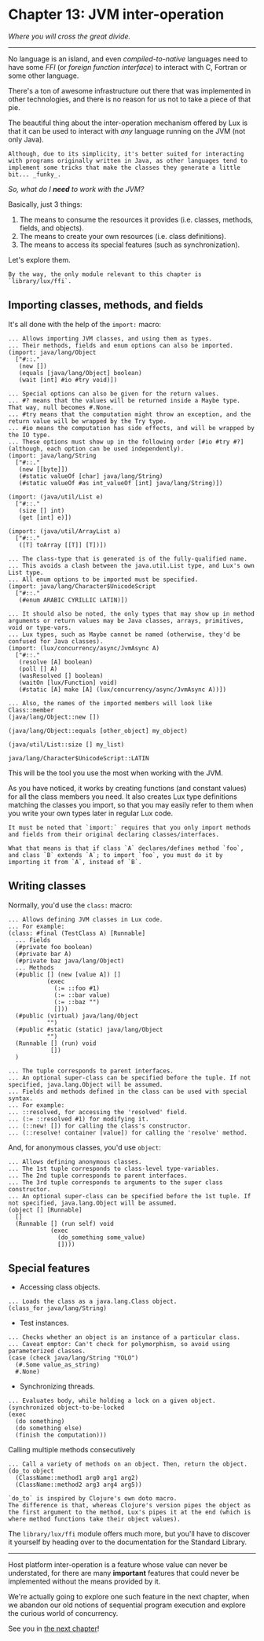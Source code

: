 # Chapter 13: JVM inter-operation

_Where you will cross the great divide._

---

No language is an island, and even _compiled-to-native_ languages need to have some _FFI_ (or _foreign function interface_) to interact with C, Fortran or some other language.

There's a ton of awesome infrastructure out there that was implemented in other technologies, and there is no reason for us not to take a piece of that pie.

The beautiful thing about the inter-operation mechanism offered by Lux is that it can be used to interact with _any_ language running on the JVM (not only Java).

	Although, due to its simplicity, it's better suited for interacting with programs originally written in Java, as other languages tend to implement some tricks that make the classes they generate a little bit... _funky_.

_So, what do I **need** to work with the JVM?_

Basically, just 3 things:

1. The means to consume the resources it provides (i.e. classes, methods, fields, and objects).
2. The means to create your own resources (i.e. class definitions).
3. The means to access its special features (such as synchronization).

Let's explore them.

	By the way, the only module relevant to this chapter is `library/lux/ffi`.

## Importing classes, methods, and fields

It's all done with the help of the `import:` macro:

```
... Allows importing JVM classes, and using them as types.
... Their methods, fields and enum options can also be imported.
(import: java/lang/Object
  ["#::."
   (new [])
   (equals [java/lang/Object] boolean)
   (wait [int] #io #try void)])

... Special options can also be given for the return values.
... #? means that the values will be returned inside a Maybe type. That way, null becomes #.None.
... #try means that the computation might throw an exception, and the return value will be wrapped by the Try type.
... #io means the computation has side effects, and will be wrapped by the IO type.
... These options must show up in the following order [#io #try #?] (although, each option can be used independently).
(import: java/lang/String
  ["#::."
   (new [[byte]])
   (#static valueOf [char] java/lang/String)
   (#static valueOf #as int_valueOf [int] java/lang/String)])

(import: (java/util/List e)
  ["#::."
   (size [] int)
   (get [int] e)])

(import: (java/util/ArrayList a)
  ["#::."
   ([T] toArray [[T]] [T])])

... The class-type that is generated is of the fully-qualified name.
... This avoids a clash between the java.util.List type, and Lux's own List type.
... All enum options to be imported must be specified.
(import: java/lang/Character$UnicodeScript
  ["#::."
   (#enum ARABIC CYRILLIC LATIN)])

... It should also be noted, the only types that may show up in method arguments or return values may be Java classes, arrays, primitives, void or type-vars.
... Lux types, such as Maybe cannot be named (otherwise, they'd be confused for Java classes).
(import: (lux/concurrency/async/JvmAsync A)
  ["#::."
   (resolve [A] boolean)
   (poll [] A)
   (wasResolved [] boolean)
   (waitOn [lux/Function] void)
   (#static [A] make [A] (lux/concurrency/async/JvmAsync A))])

... Also, the names of the imported members will look like Class::member
(java/lang/Object::new [])

(java/lang/Object::equals [other_object] my_object)

(java/util/List::size [] my_list)

java/lang/Character$UnicodeScript::LATIN
```

This will be the tool you use the most when working with the JVM.

As you have noticed, it works by creating functions (and constant values) for all the class members you need. It also creates Lux type definitions matching the classes you import, so that you may easily refer to them when you write your own types later in regular Lux code.

	It must be noted that `import:` requires that you only import methods and fields from their original declaring classes/interfaces.

	What that means is that if class `A` declares/defines method `foo`, and class `B` extends `A`; to import `foo`, you must do it by importing it from `A`, instead of `B`.

## Writing classes

Normally, you'd use the `class:` macro:

```
... Allows defining JVM classes in Lux code.
... For example:
(class: #final (TestClass A) [Runnable]
  ... Fields
  (#private foo boolean)
  (#private bar A)
  (#private baz java/lang/Object)
  ... Methods
  (#public [] (new [value A]) []
           (exec
             (:= ::foo #1)
             (:= ::bar value)
             (:= ::baz "")
             []))
  (#public (virtual) java/lang/Object
           "")
  (#public #static (static) java/lang/Object
           "")
  (Runnable [] (run) void
            [])
  )

... The tuple corresponds to parent interfaces.
... An optional super-class can be specified before the tuple. If not specified, java.lang.Object will be assumed.
... Fields and methods defined in the class can be used with special syntax.
... For example:
... ::resolved, for accessing the 'resolved' field.
... (:= ::resolved #1) for modifying it.
... (::new! []) for calling the class's constructor.
... (::resolve! container [value]) for calling the 'resolve' method.
```

And, for anonymous classes, you'd use `object`:

```
... Allows defining anonymous classes.
... The 1st tuple corresponds to class-level type-variables.
... The 2nd tuple corresponds to parent interfaces.
... The 3rd tuple corresponds to arguments to the super class constructor.
... An optional super-class can be specified before the 1st tuple. If not specified, java.lang.Object will be assumed.
(object [] [Runnable]
  []
  (Runnable [] (run self) void
            (exec
              (do_something some_value)
              [])))
```

## Special features

* Accessing class objects.

```
... Loads the class as a java.lang.Class object.
(class_for java/lang/String)
```

* Test instances.

```
... Checks whether an object is an instance of a particular class.
... Caveat emptor: Can't check for polymorphism, so avoid using parameterized classes.
(case (check java/lang/String "YOLO")
  (#.Some value_as_string)
  #.None)
```

* Synchronizing threads.

```
... Evaluates body, while holding a lock on a given object.
(synchronized object-to-be-locked
(exec
  (do something)
  (do something else)
  (finish the computation)))
```

Calling multiple methods consecutively

```
... Call a variety of methods on an object. Then, return the object.
(do_to object
  (ClassName::method1 arg0 arg1 arg2)
  (ClassName::method2 arg3 arg4 arg5))
```

	`do_to` is inspired by Clojure's own doto macro.
	The difference is that, whereas Clojure's version pipes the object as the first argument to the method, Lux's pipes it at the end (which is where method functions take their object values).

The `library/lux/ffi` module offers much more, but you'll have to discover it yourself by heading over to the documentation for the Standard Library.

---

Host platform inter-operation is a feature whose value can never be understated, for there are many **important** features that could never be implemented without the means provided by it.

We're actually going to explore one such feature in the next chapter, when we abandon our old notions of sequential program execution and explore the curious world of concurrency.

See you in [the next chapter](chapter_14.md)!

